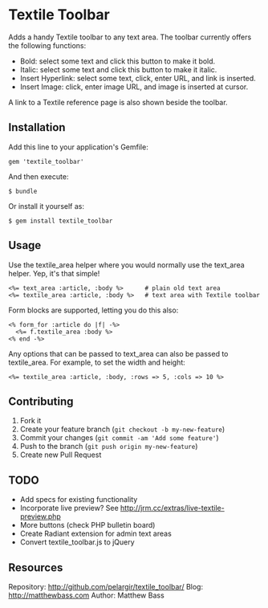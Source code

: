 # Textile Toolbar

Adds a handy Textile toolbar to any text area. The toolbar currently offers
the following functions:

- Bold: select some text and click this button to make it bold.
- Italic: select some text and click this button to make it italic.
- Insert Hyperlink: select some text, click, enter URL, and link is inserted.
- Insert Image: click, enter image URL, and image is inserted at cursor.

A link to a Textile reference page is also shown beside the toolbar.

## Installation

Add this line to your application's Gemfile:

    gem 'textile_toolbar'

And then execute:

    $ bundle

Or install it yourself as:

    $ gem install textile_toolbar

## Usage

Use the textile_area helper where you would normally use the text_area
helper. Yep, it's that simple!

    <%= text_area :article, :body %>      # plain old text area
    <%= textile_area :article, :body %>   # text area with Textile toolbar

Form blocks are supported, letting you do this also:

    <% form_for :article do |f| -%>
      <%= f.textile_area :body %>
    <% end -%>

Any options that can be passed to text_area can also be passed to textile_area.
For example, to set the width and height:

    <%= textile_area :article, :body, :rows => 5, :cols => 10 %>

## Contributing

1. Fork it
2. Create your feature branch (`git checkout -b my-new-feature`)
3. Commit your changes (`git commit -am 'Add some feature'`)
4. Push to the branch (`git push origin my-new-feature`)
5. Create new Pull Request

## TODO

- Add specs for existing functionality
- Incorporate live preview? See http://jrm.cc/extras/live-textile-preview.php
- More buttons (check PHP bulletin board)
- Create Radiant extension for admin text areas
- Convert textile_toolbar.js to jQuery

## Resources

Repository: http://github.com/pelargir/textile_toolbar/
Blog: http://matthewbass.com
Author: Matthew Bass
